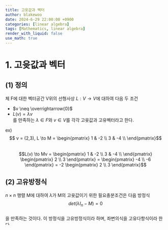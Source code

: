 ```yaml
---
title: 고윳값과 벡터
author: blakewoo
date: 2024-6-29 22:00:00 +0900
categories: [linear algebra]
tags: [Mathematics, linear algebra] 
render_with_liquid: false
use_math: true
---
```


# 1. 고윳값과 벡터
## (1) 정의
체 F에 대한 벡터공간 V위의 선형사상 $L: V \to V$에 대하여 다음 두 조건   
- $v \neq \overrightarrow{0}$
- $L(v) = \lambda v$   
를 만족하는 $\lambda \in F$와 $v \in V$를 각각 고윳값과 고유벡터라고 한다.

ex) $$ v = (2,3), L \to M = \begin{pmatrix}
1 & -2 \\
3 & -4 \\
\end{pmatrix}$$     
$$L(v) \to Mv = \begin{pmatrix}
1 & -2 \\
3 & -4 \\
\end{pmatrix} \begin{pmatrix}
2 \\ 3
\end{pmatrix} = \begin{pmatrix}
-4 \\ -6
\end{pmatrix} = -2 \begin{pmatrix}
2 \\ 3
\end{pmatrix}$$

## (2) 고유방정식
$n \times n$ 행렬 M에 대하여 $\lambda$가 M의 고윳값이기 위한 필요충분조건은 다음 방정식   
$$ det(\lambda I_{n} - M) = 0 $$   
을 만족하는 것이다. 이 방정식을 고유방정식이라 하며, 좌변의식을 고유다항식이라 한다.   
(단, $I_{n}$은 $n \times n$ 단위 행렬)

ex) $M = \begin{pmatrix}
1 & -2 \\
3 & -4 \\
\end{pmatrix}, \lambda = -2$에 대해   
$$det(\lambda I_{n}-M) = det(-2\begin{pmatrix}
1 & 0 \\
0 & 1 \\
\end{pmatrix}) - \begin{pmatrix}
1 & -2 \\
3 & -4 \\
\end{pmatrix} = det\begin{pmatrix}
-3 & 2 \\
-3 & 2 \\
\end{pmatrix} = -6+6 = 0$$

ex) $$M = \begin{pmatrix}
1 & -2 \\
3 & -4 \\
\end{pmatrix}$$의 고윳값 찾기   
$det(\lambda I_{n}-M) = 0$   
$$det\begin{pmatrix}
\lambda -1 & 2 \\
-3 & \lambda+4 \\
\end{pmatrix} = (\lambda+2)(\lambda+1) = 0$$ 

## (3) 고유공간
선형사상 $\lambda I_{n} - M$의 핵을 고윳값 $\lambda$의 고유 공간이라 한다.   
(단, $I_{v}$는 항등사상) 따라서 고유공간의 영벡터가 아닌 벡터는 고유벡터이다.   
또한 L의 고유벡터들로 구성된 V의 기저를 선형사상 L의 고유기저라 한다.

ex) $$M = \begin{pmatrix}
1 & -2 \\
3 & -4 \\
\end{pmatrix}, \lambda= -1$$일 때   
$$(\lambda I_{n}-M)v=0 \Leftrightarrow  \left ( -\begin{pmatrix}
1 & 0 \\
0 & 1 \\
\end{pmatrix} - \begin{pmatrix}
1 & -2 \\
3 & -4 \\
\end{pmatrix} \right ) \begin{pmatrix}
v_{1} \\ v_{2}
\end{pmatrix} = 0$$     
$$ \Leftrightarrow \begin{pmatrix}
-2 & 2 \\
-3 & 3 \\
\end{pmatrix} \begin{pmatrix}
v_{1} \\ v_{2}
\end{pmatrix} = 0$$   
매개변수를 s로 뒀을때 $v_{1} = s, v_{2}=s$ 이다.
s = 1일때 v는 (1,1)이므로 고유벡터는 (1,1)이 된다.

# 2. 대각화
## (1) 대각화
### ① 정의
두 정사각행렬 A,B에 대하여 방정식
$$B = P^{-1}AP$$   
를 만족하는 대각행렬 B와 가역행렬 PRㅏ 존재하면, 행렬 A는
대각화 가능 행렬이라고 한다. 또한 이 경우 행렬 P는 A를 대각화한다고 한다.

### ② 정리
$n \times n$행렬 A에 대하여 다음 두 명제는 동치이다.
1) A은 대각화 가능 행렬이다.
2) A은 n개의 선형독립인 고유벡터를 갖는다.

### ③ 대각화 하는 방법
$n \times n$행렬 A에 대하여
1. n개의 선형독립인 고유벡터를 찾아 대각화 가능 행렬인지 확인한다.
2. n개의 고유벡터 $v_{1}, ..., v_{n}$로 부터 행렬
P = ($v_{1},v_{2}... v_{n}$)을 만든다.   
3. $P^{-1}AP$은 대각행렬이 된다.   

## (2) 중복도
### ① 정의
$\lambda_{0}$가 n$\times$n 행렬 A의 고윳값이면
이에 대응하는 고유공간의 차원을 $\lambda_{0}$의 기하적 중복도라 한다.
또한 A의 고유다항식에서 $\lambda - \lambda_{0}$가 인수로 나타나는 횟수를
$\lambda_{0}$의 대수적 중복도라 한다.

### ② 정리
정사각행렬 A에 대하여 다음 두 명제는 동치이다.
1) A은 대각화 가능 행렬이다.
2) A의 모든 고윳값에 대해서 기하적 중복도와 대수적 중복도는 같다.

## (3) 닮음 불변량
### ① 정의
두 정사각행렬 A, B에 대하여   
$$B = P^{-1}AP$$   
를 만족하는 가역행렬 P가 존재하면 A,B는 서로 닮은 행렬이라 하고,   
기호로 A ~ B라 표현한다.

### ② 닮음 불변량
서로 닮은 두 행렬의 다음과 같은 성질들은 서로 일치한다.

1) 행렬식   
2) 가역성   
3) rank   
4) nullity   
5) 고유다항식   
6) 고윳값   
7) 고유공간의 차원   
8) 대각성분들의 합   
9) 대수적 중복도   
10) 기하적 중복도   

# 참고 자료
- [이상엽Math - 선형대수학 5강. 고윳값과 대각화](https://youtu.be/gKQ3doGGZdU?list=PL127T2Zu76FuVMq1UQnZv9SG-GFIdZfLg)
